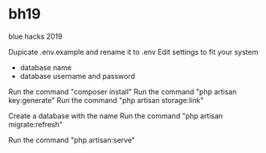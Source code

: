 # bh19
blue hacks 2019


Dupicate .env.example and rename it to .env
Edit settings to fit your system
- database name
- database username and password

Run the command "composer install"
Run the command "php artisan key:generate"
Run the command "php artisan storage:link"

Create a database with the name 
Run the command "php artisan migrate:refresh"

Run the command "php artisan:serve"